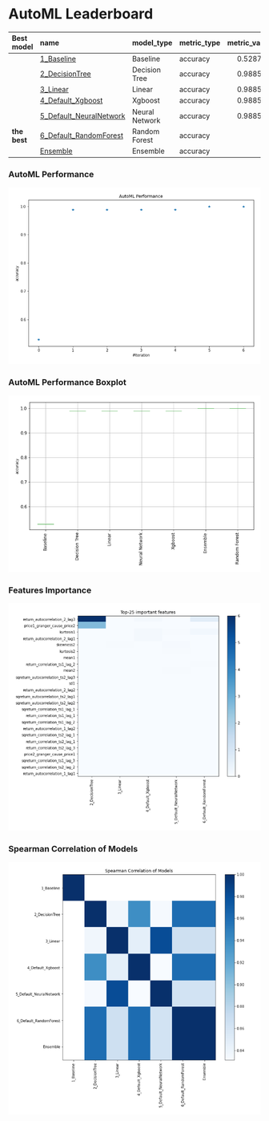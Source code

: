 # AutoML Leaderboard

| Best model   | name                                                         | model_type     | metric_type   |   metric_value |   train_time |
|:-------------|:-------------------------------------------------------------|:---------------|:--------------|---------------:|-------------:|
|              | [1_Baseline](1_Baseline/README.md)                           | Baseline       | accuracy      |       0.528736 |         5.26 |
|              | [2_DecisionTree](2_DecisionTree/README.md)                   | Decision Tree  | accuracy      |       0.988506 |         4.56 |
|              | [3_Linear](3_Linear/README.md)                               | Linear         | accuracy      |       0.988506 |         3.62 |
|              | [4_Default_Xgboost](4_Default_Xgboost/README.md)             | Xgboost        | accuracy      |       0.988506 |         3.4  |
|              | [5_Default_NeuralNetwork](5_Default_NeuralNetwork/README.md) | Neural Network | accuracy      |       0.988506 |         1.97 |
| **the best** | [6_Default_RandomForest](6_Default_RandomForest/README.md)   | Random Forest  | accuracy      |       1        |         6.76 |
|              | [Ensemble](Ensemble/README.md)                               | Ensemble       | accuracy      |       1        |         0.19 |

### AutoML Performance
![AutoML Performance](ldb_performance.png)

### AutoML Performance Boxplot
![AutoML Performance Boxplot](ldb_performance_boxplot.png)

### Features Importance
![features importance across models](features_heatmap.png)



### Spearman Correlation of Models
![models spearman correlation](correlation_heatmap.png)

